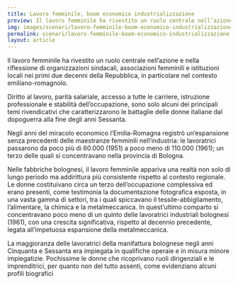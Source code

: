 ```yaml
---
title: Lavoro femminile, boom economico industrializzazione 
preview: Il lavoro femminile ha rivestito un ruolo centrale nell’azione e nella riflessione di organizzazioni sindacali, associazioni femminili e istituzioni locali nei primi due decenni della Repubblica, in particolare nel contesto emiliano-romagnolo.
img: images/scenari/lavoro-femminile-boom-economico-industrializzazione.jpg
permalink: scenari/lavoro-femminile-boom-economico-industrializzazione 
layout: article
---
```


Il lavoro femminile ha rivestito un ruolo centrale nell’azione e nella riflessione di organizzazioni sindacali, associazioni femminili e istituzioni locali nei primi due decenni della Repubblica, in particolare nel contesto emiliano-romagnolo.

Diritto al lavoro, parità salariale, accesso a tutte le carriere, istruzione professionale e stabilità dell’occupazione, sono solo alcuni dei principali temi rivendicativi che caratterizzarono le battaglie delle donne italiane dal dopoguerra alla fine degli anni Sessanta.

Negli anni del miracolo economico l’Emilia-Romagna registrò un’espansione senza precedenti delle maestranze femminili nell’industria: le lavoratrici passarono da poco più di 60.000 (1951) a poco meno di 110.000 (1961); un terzo delle quali si concentravano nella provincia di Bologna.

Nelle fabbriche bolognesi, il lavoro femminile appariva una realtà non solo di lungo periodo ma addirittura più consistente rispetto al contesto regionale. Le donne costituivano circa un terzo dell’occupazione complessiva ed erano presenti, come testimonia la documentazione fotografica esposta, in una vasta gamma di settori, tra i quali spiccavano il tessile-abbigliamento, l’alimentare, la chimica e la metalmeccanica.
In quest’ultimo comparto si concentravano poco meno di un quinto delle lavoratrici industriali bolognesi (1961), con una crescita significativa, rispetto al decennio precedente, legata all’impetuosa espansione della metalmeccanica.

La maggioranza delle lavoratrici della manifattura bolognese negli anni Cinquanta e Sessanta era impiegata in qualifiche operaie e in misura minore impiegatizie. Pochissime le donne che ricoprivano ruoli dirigenziali e le imprenditrici, per quanto non del tutto assenti, come evidenziano alcuni profili biografici
